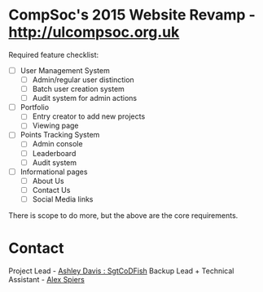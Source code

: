 CompSoc's 2015 Website Revamp - http://ulcompsoc.org.uk
=======================================================

Required feature checklist:
- [ ] User Management System
    - [ ] Admin/regular user distinction
    - [ ] Batch user creation system
    - [ ] Audit system for admin actions
- [ ] Portfolio
    - [ ] Entry creator to add new projects
    - [ ] Viewing page
- [ ] Points Tracking System
    - [ ] Admin console
    - [ ] Leaderboard
    - [ ] Audit system
- [ ] Informational pages
    - [ ] About Us
    - [ ] Contact Us
    - [ ] Social Media links

There is scope to do more, but the above are the core requirements.

Contact
=======

Project Lead - [Ashley Davis : SgtCoDFish](https://github.com/SgtCoDFish)
Backup Lead + Technical Assistant - [Alex Spiers](https://github.com/alexspiers)

